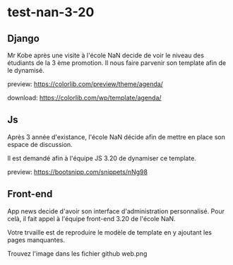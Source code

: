 # test-nan-3-20


## Django

Mr Kobe après une visite à l'école NaN decide de voir le niveau des étudiants de la 3 ème promotion.
Il nous faire parvenir son template afin de le dynamisé.

preview: https://colorlib.com/preview/theme/agenda/

download: https://colorlib.com/wp/template/agenda/


## Js

Après 3 année d'existance, l'école NaN décide afin de mettre en place son espace de discussion.

Il est demandé afin à l'équipe JS 3.20 de dynamiser ce template.

preview: https://bootsnipp.com/snippets/nNg98

## Front-end

App news decide d'avoir son interface d'administration personnalisé. Pour celà, il fait appel à l'équipe front-end 3.20 de l'école NaN.

Votre trvaille est de reproduire le modèle de template en y ajoutant les pages manquantes.

Trouvez l'image dans les fichier github web.png
